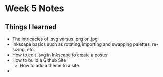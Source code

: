# Week 5 Notes

## Things I learned
* The intricacies of .svg versus .png or .jpg
* Inkscape basics such as rotating, importing and swapping palettes, re-sizing, etc.
* How to edit .svg in Inkscape to create a poster
* How to build a Github Site
  * How to add a theme to a site
* 

